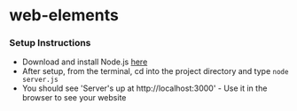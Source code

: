 # web-elements

### Setup Instructions

- Download and install Node.js [here](https://nodejs.org/en/)
- After setup, from the terminal, cd into the project directory and type `node server.js`
- You should see 'Server's up at http://localhost:3000' - Use it in the browser to see your website

